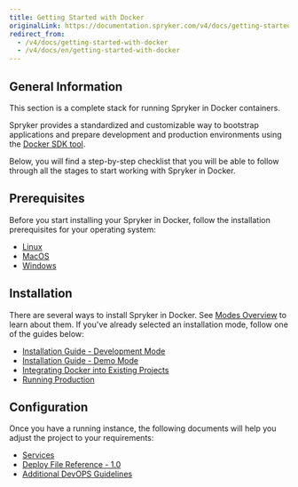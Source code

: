 ```yaml
---
title: Getting Started with Docker
originalLink: https://documentation.spryker.com/v4/docs/getting-started-with-docker
redirect_from:
  - /v4/docs/getting-started-with-docker
  - /v4/docs/en/getting-started-with-docker
---
```


## General Information
This section is a complete stack for running Spryker in Docker containers.

Spryker provides a standardized and customizable way to bootstrap applications and prepare development and production environments using the [Docker SDK tool](/docs/scos/dev/developer-guides/202001.0/installation/spryker-in-docker/docker-sdk/docker-sdk.html).

Below, you will find a step-by-step checklist that you will be able to follow through all the stages to start working with Spryker in Docker.
 
 ## Prerequisites
 
Before you start installing your Spryker in Docker, follow the installation prerequisites for your operating system:
* [Linux](/docs/scos/dev/developer-guides/202001.0/installation/spryker-in-docker/docker-installation-prerequisites/docker-installation-prerequisites-linux.html)
* [MacOS](/docs/scos/dev/developer-guides/202001.0/installation/spryker-in-docker/docker-installation-prerequisites/docker-installation-prerequisites-macos.html)
* [Windows](/docs/scos/dev/developer-guides/202001.0/installation/spryker-in-docker/docker-installation-prerequisites/docker-installation-prerequisites-windows.html)

## Installation 
There are several ways to install Spryker in Docker. See [Modes Overview](/docs/scos/dev/developer-guides/202001.0/installation/spryker-in-docker/installation-guides/modes-overview.html) to learn about them.
If you've already selected an installation mode, follow one of the guides below:
* [Installation Guide - Development Mode](/docs/scos/dev/developer-guides/202001.0/installation/spryker-in-docker/installation-guides/installation-guide-development-mode.html)
* [Installation Guide - Demo Mode](/docs/scos/dev/developer-guides/202001.0/installation/spryker-in-docker/installation-guides/installation-guide-demo-mode.html)
* [Integrating Docker into Existing Projects](/docs/scos/dev/developer-guides/202001.0/installation/spryker-in-docker/installation-guides/integrating-docker-into-existing-projects.html)
* [Running Production](/docs/scos/dev/developer-guides/202001.0/development-guide/back-end/running-production.html)

## Configuration

Once you have a running instance, the following documents will help you adjust the project to your requirements:
* [Services](/docs/scos/dev/developer-guides/202001.0/installation/spryker-in-docker/configuration/services.html)
* [Deploy File Reference - 1.0](/docs/scos/dev/developer-guides/202001.0/installation/spryker-in-docker/docker-sdk/deploy-file-reference-1.0.html)
* [Additional DevOPS Guidelines](/docs/scos/dev/developer-guides/202001.0/installation/spryker-in-docker/configuration/additional-devops-guidelines.html)
